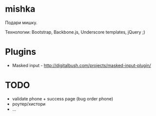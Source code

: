 mishka
======

Подари мишку.

Технологии: Bootstrap, Backbone.js, Underscore templates, jQuery ;)

Plugins
======
- Masked input - http://digitalbush.com/projects/masked-input-plugin/

TODO
======
- validate phone + success page (bug order phone)
- роутер/хистори
- ...
